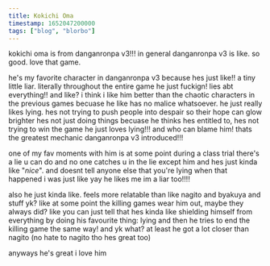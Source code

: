 ```yaml
---
title: Kokichi Oma
timestamp: 1652047200000
tags: ["blog", "blorbo"]
---
```


kokichi oma is from danganronpa v3!!! in general danganronpa v3 is like.
so good. love that game.

he's my favorite character in danganronpa v3 because hes just like!!
a tiny little liar. literally throughout the entire game he just fuckign! lies abt everything!!
and like? i think i like him better than the chaotic characters in the previous games becuase he like
has no malice whatsoever. he just really likes lying.
hes not trying to push people into despair so their hope can glow brighter
hes not just doing things becuase he thinks hes entitled to, hes not trying to win the game
he just loves lying!!! and who can blame him! thats the greatest mechanic danganronpa v3 introduced!!!

one of my fav moments with him is at some point during a class trial there's a lie u can do
and no one catches u in the lie except him
and hes just kinda like "*nice*". and doesnt tell anyone else that you're lying
when that happened i was just like yay he likes me im a liar too!!!!

also he just kinda like. feels more relatable than like nagito and byakuya and stuff yk?
like at some point the killing games wear him out, maybe they always did?
like you can just tell that hes kinda like
shielding himself from everything by doing his favourite thing: lying
and then he tries to end the killing game the same way!
and yk what? at least he got a lot closer than nagito (no hate to nagito tho hes great too)

anyways he's great i love him
